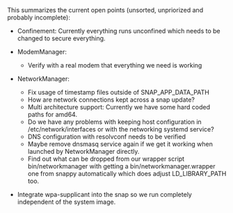 This summarizes the current open points (unsorted, unpriorized and
probably incomplete):

- Confinement: Currently everything runs unconfined which needs to be
  changed to secure everything.

- ModemManager:
    * Verify with a real modem that everything we need is working

- NetworkManager:
    * Fix usage of timestamp files outside of SNAP_APP_DATA_PATH
    * How are network connections kept across a snap update?
    * Multi architecture support: Currently we have some hard coded
      paths for amd64.
    * Do we have any problems with keeping host configuration in
      /etc/network/interfaces or with the networking systemd service?
    * DNS configuration with resolvconf needs to be verified
    * Maybe remove dnsmasq service again if we get it working when
      launched by NetworkManager directly.
    * Find out what can be dropped from our wrapper script
      bin/networkmanager with getting a bin/networkmanager.wrapper
      one from snappy automatically which does adjust LD_LIBRARY_PATH
      too.

- Integrate wpa-supplicant into the snap so we run completely
  independent of the system image.
